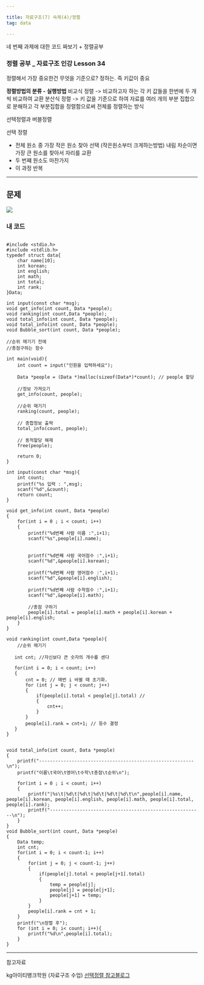 ```yaml
---

title: 자료구조(7) 숙제(4)/정렬
tag: data

---
```



네 번째 과제에 대한 코드 짜보기 + 정렬공부




### 정렬 공부 _ 자료구조 인강 Lesson 34
정렬해서 가장 중요한건 무엇을 기준으로? 정하는. 즉 키값이 중요

**정렬방법의 분류 - 실행방법**
비교식 정렬 -> 비교하고자 하는 각 키 값들을 한번에 두 개씩 비교하여 교환
분산식 정렬 -> 키 값을 기준으로 하여 자료를 여러 개의 부분 집합으로 분해하고 각 부분집합을 정렬함으로써 전체를 정렬하는 방식

선택정렬과 버블정렬

선택 정렬 
*	전체 원소 중 가장 작은 원소 찾아 선택 (작은원소부터 크게하는방법) 내림 차순이면 가장 큰 원소를 찾아서 자리를 교환
*	두 번쨰 원소도 마찬가지
*	이 과정 반복

* * *

## 문제

![](https://user-images.githubusercontent.com/23495876/50221132-883c0e80-03d7-11e9-8c3f-2d58f3b96531.png)

### 내 코드


```

#include <stdio.h>
#include <stdlib.h>
typedef struct data{
    char name[10];
    int korean;
    int english;
    int math;
    int total;
    int rank;
}Data;

int input(const char *msg);
void get_info(int count, Data *people);
void ranking(int count,Data *people);
void total_info(int count, Data *people);
void total_info(int count, Data *people);
void Bubble_sort(int count, Data *people);

//순위 매기기 전에
//총점구하는 함수

int main(void){
    int count = input("인원을 입력하세요");
    
    Data *people = (Data *)malloc(sizeof(Data*)*count); // people 할당

    //정보 가져오기
    get_info(count, people);

    //순위 매기기
    ranking(count, people);

    // 종합정보 출력
    total_info(count, people);

    // 동적할당 해제
    free(people);

    return 0;
}

int input(const char *msg){
    int count;
    printf("%s 입력 : ",msg);
    scanf("%d",&count);
    return count;
}

void get_info(int count, Data *people)
{
    for(int i = 0 ; i < count; i++)
    {
        printf("%d번째 사람 이름 :",i+1);
        scanf("%s",people[i].name);
       

        printf("%d번째 사람 국어점수 :",i+1);
        scanf("%d",&people[i].korean);
      
        printf("%d번째 사람 영어점수 :",i+1);
        scanf("%d",&people[i].english);
        
        printf("%d번째 사람 수학점수 :",i+1);
        scanf("%d",&people[i].math);

        //총점 구하기
        people[i].total = people[i].math + people[i].korean + people[i].english;
    }
}

void ranking(int count,Data *people){
    //순위 매기기

   int cnt; //자신보다 큰 숫자의 개수를 센다

   for(int i = 0; i < count; i++)
   {
       cnt = 0; // 매번 i 바뀔 때 초기화.
       for (int j = 0; j < count; j++)
       {
           if(people[i].total < people[j].total) //
           {
               cnt++;
           }
       }
       people[i].rank = cnt+1; // 등수 결정
   }
}


void total_info(int count, Data *people)
{
    printf("---------------------------------------------------------\n"); 
    printf("이름\t국어\t영어\t수학\t총점\t순위\n");

    for(int i = 0 ; i < count; i++)
    {
        printf("|%s\t|%d\t|%d\t|%d\t|%d\t|%d\t\n",people[i].name, people[i].korean, people[i].english, people[i].math, people[i].total, people[i].rank);
        printf("--------------------------------------------------------\n");
    }
}
void Bubble_sort(int count, Data *people)
{
    Data temp;
    int cnt;
    for(int i = 0; i < count-1; i++)
    {
        for(int j = 0; j < count-1; j++)
        {
            if(people[j].total < people[j+1].total)
            {
                temp = people[j];
                people[j] = people[j+1];
                people[j+1] = temp;
            }
        }
        people[i].rank = cnt + 1;    
    }        
    printf("\n정렬 후");
    for (int i = 0; i< count; i++){
        printf("%d\n",people[i].total);
    }    
}
```






- - -
 
참고자료 

kg아이티뱅크학원 (자료구조 수업)
[선택정렬 참고블로그](http://popbox.tistory.com/10)

